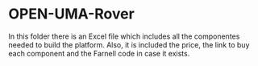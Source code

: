 # OPEN-UMA-Rover
In this folder there is an Excel file which includes all the componentes needed to build the platform. Also, it is included the price, the link to buy each component and the Farnell code in case it exists.
